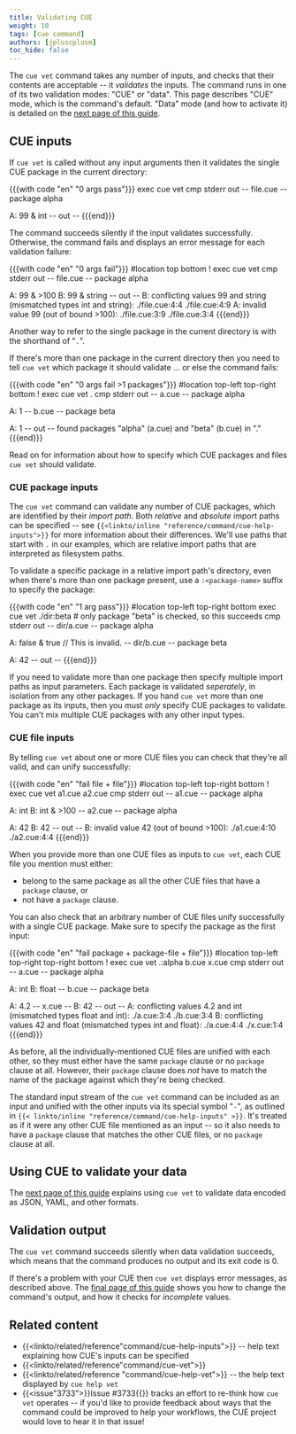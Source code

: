 ```yaml
---
title: Validating CUE
weight: 10
tags: [cue command]
authors: [jpluscplusm]
toc_hide: false
---
```


The `cue vet` command takes any number of inputs, and checks that their
contents are acceptable -- it *validates* the inputs. The command runs in one
of its two validation modes: "CUE" or "data". This page describes "CUE" mode,
which is the command's default. "Data" mode (and how to activate it) is
detailed on the [next page of this guide]({{<relref"validate-data">}}).

## CUE inputs

If `cue vet` is called without any input arguments then it validates the single
CUE package in the current directory:

{{{with code "en" "0 args pass"}}}
exec cue vet
cmp stderr out
-- file.cue --
package alpha

A: 99 & int
-- out --
{{{end}}}

The command succeeds silently if the input validates successfully.
Otherwise, the command fails and displays an error message for each validation failure:

{{{with code "en" "0 args fail"}}}
#location top bottom
! exec cue vet
cmp stderr out
-- file.cue --
package alpha

A: 99 & >100
B: 99 & string
-- out --
B: conflicting values 99 and string (mismatched types int and string):
    ./file.cue:4:4
    ./file.cue:4:9
A: invalid value 99 (out of bound >100):
    ./file.cue:3:9
    ./file.cue:3:4
{{{end}}}

Another way to refer to the single package in the current directory is with the
shorthand of "`.`".

If there's more than one package in the current directory then you need to tell
`cue vet` which package it should validate ... or else the command fails:

{{{with code "en" "0 args fail >1 packages"}}}
#location top-left top-right bottom
! exec cue vet .
cmp stderr out
-- a.cue --
package alpha

A: 1
-- b.cue --
package beta

A: 1
-- out --
found packages "alpha" (a.cue) and "beta" (b.cue) in "."
{{{end}}}

Read on for information about how to specify which CUE packages and files `cue
vet` should validate.

### CUE package inputs

The `cue vet` command can validate any number of CUE packages, which are
identified by their *import path*.
Both *relative* and *absolute* import paths can be specified -- see
`{{<linkto/inline "reference/command/cue-help-inputs">}}` for more information
about their differences. We'll use paths that start with `.` in our examples,
which are relative import paths that are interpreted as filesystem paths.

To validate a specific package in a relative import path's directory, even when
there's more than one package present, use a `:<package-name>` suffix to
specify the package:

{{{with code "en" "1 arg pass"}}}
#location top-left top-right bottom
exec cue vet ./dir:beta # only package "beta" is checked, so this succeeds
cmp stderr out
-- dir/a.cue --
package alpha

A: false & true // This is invalid.
-- dir/b.cue --
package beta

A: 42
-- out --
{{{end}}}

If you need to validate more than one package then specify multiple import
paths as input parameters. Each package is validated *seperately*, in isolation
from any other packages. If you hand `cue vet` more than one package as its
inputs, then you must *only* specify CUE packages to validate. You can't mix
multiple CUE packages with any other input types.

### CUE file inputs

By telling `cue vet` about one or more CUE files you can check that they're all
valid, and can unify successfully:

{{{with code "en" "fail file + file"}}}
#location top-left top-right bottom
! exec cue vet a1.cue a2.cue
cmp stderr out
-- a1.cue --
package alpha

A: int
B: int & >100
-- a2.cue --
package alpha

A: 42
B: 42
-- out --
B: invalid value 42 (out of bound >100):
    ./a1.cue:4:10
    ./a2.cue:4:4
{{{end}}}

When you provide more than one CUE files as inputs to `cue vet`,
each CUE file you mention must either:

- belong to the same package as all the other CUE files that have a `package`
  clause, or
- not have a `package` clause.

You can also check that an arbitrary number of CUE files unify successfully
with a single CUE package.
Make sure to specify the package as the first input:

{{{with code "en" "fail package + package-file + file"}}}
#location top-left top-right top-right bottom
! exec cue vet .:alpha b.cue x.cue
cmp stderr out
-- a.cue --
package alpha

A: int
B: float
-- b.cue --
package beta

A: 4.2
-- x.cue --
B: 42
-- out --
A: conflicting values 4.2 and int (mismatched types float and int):
    ./a.cue:3:4
    ./b.cue:3:4
B: conflicting values 42 and float (mismatched types int and float):
    ./a.cue:4:4
    ./x.cue:1:4
{{{end}}}

As before, all the individually-mentioned CUE files are unified with each
other, so they must either have the same `package` clause or no
`package` clause at all. However, their `package` clause does *not* have to
match the name of the package against which they're being checked.

The standard input stream of the `cue vet` command can be included as an input
and unified with the other inputs via its special symbol "`-`", as outlined in
`{{< linkto/inline "reference/command/cue-help-inputs" >}}`.
It's treated as if it were any other CUE file mentioned as an input -- so it
also needs to have a `package` clause that matches the other CUE files, or no
`package` clause at all.

## Using CUE to validate your data

The [next page of this guide]({{<relref"validate-data">}}) explains using `cue
vet` to validate data encoded as JSON, YAML, and other formats.

## Validation output

The `cue vet` command succeeds silently when data validation succeeds, which
means that the command produces no output and its exit code is 0.

If there's a problem with your CUE then `cue vet` displays error messages, as
described above. The
[final page of this guide]({{<relref"output">}}) shows you how to change the
command's output, and how it checks for *incomplete* values.

## Related content

- {{<linkto/related/reference"command/cue-help-inputs">}} -- help text explaining how CUE's inputs can be specified
- {{<linkto/related/reference"command/cue-vet">}}
- {{<linkto/related/reference "command/cue-help-vet">}} -- the help text displayed by `cue help vet`
- {{<issue"3733">}}Issue #3733{{</issue>}} tracks an effort to re-think how
  `cue vet` operates -- if you'd like to provide feedback about ways that the
  command could be improved to help your workflows, the CUE project would love
  to hear it in that issue!
